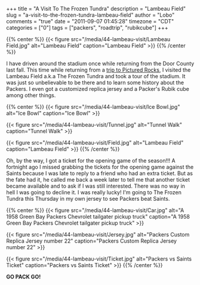 +++
title = "A Visit To The Frozen Tundra"
description = "Lambeau Field"
slug = "a-visit-to-the-frozen-tundra-lambeau-field"
author = "Lobo"
comments = "true"
date = "2011-09-07 01:45:28"
timezone = "CDT"
categories = ["0"]
tags = ["packers", "roadtrip", "rubikcube"]
+++

{{% center %}}
{{< figure src="/media/44-lambeau-visit/Lambeau Field.jpg" alt="Lambeau Field" caption="Lambeau Field" >}}
{{% /center %}}

I have driven around the stadium once while returning from the Door County last fall. This time while returning from a [trip to Pictured Rocks](/blog/a-trip-to-pictured-rocks-michigan), I visited the Lambeau Field a.k.a The Frozen Tundra and took a tour of the stadium. It was just so unbelievable to be there and to learn some history about the Packers. I even got a customized replica jersey and a Packer's Rubik cube among other things.

{{% center %}}
{{< figure src="/media/44-lambeau-visit/Ice Bowl.jpg" alt="Ice Bowl" caption="Ice Bowl" >}}

{{< figure src="/media/44-lambeau-visit/Tunnel.jpg" alt="Tunnel Walk" caption="Tunnel Walk" >}}

{{< figure src="/media/44-lambeau-visit/Field.jpg" alt="Lambeau Field" caption="Lambeau Field" >}}
{{% /center %}}

Oh, by the way, I got a ticket for the opening game of the season!!! A fortnight ago I missed grabbing the tickets for the opening game against the Saints because I was late to reply to a friend who had an extra ticket. But as the fate had it, he called me back a week later to tell me that another ticket became available and to ask if I was still interested. There was no way in hell I was going to decline it. I was really lucky! I'm going to The Frozen Tundra this Thursday in my own jersey to see Packers beat Saints.

{{% center %}}
{{< figure src="/media/44-lambeau-visit/Car.jpg" alt="A 1958 Green Bay Packers Chevrolet tailgater pickup truck" caption="A 1958 Green Bay Packers Chevrolet tailgater pickup truck" >}}

{{< figure src="/media/44-lambeau-visit/Jersey.jpg" alt="Packers Custom Replica Jersey number 22" caption="Packers Custom Replica Jersey number 22" >}}


{{< figure src="/media/44-lambeau-visit/Ticket.jpg" alt="Packers vs Saints Ticket" caption="Packers vs Saints Ticket" >}}
{{% /center %}}

**GO PACK GO!**
